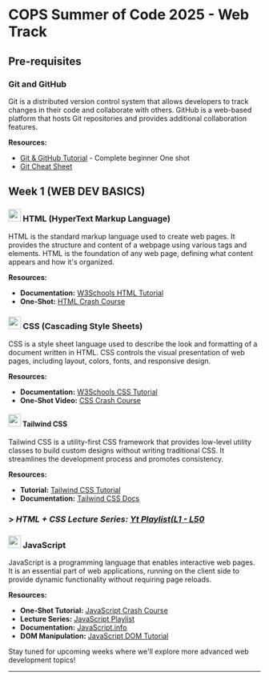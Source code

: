 # COPS Summer of Code 2025 - Web Track

## Pre-requisites

### Git and GitHub

Git is a distributed version control system that allows developers to track changes in their code and collaborate with others. GitHub is a web-based platform that hosts Git repositories and provides additional collaboration features.

**Resources:**
- [Git & GitHub Tutorial](https://youtu.be/q8EevlEpQ2A?si=zMpFSrSSQ8kIM5bI) - Complete beginner One shot
- [Git Cheat Sheet](https://education.github.com/git-cheat-sheet-education.pdf)


## Week 1 (WEB DEV BASICS)

### <img src="https://devicon-website.vercel.app/api/html5/original.svg" height=25></img> HTML (HyperText Markup Language)

HTML is the standard markup language used to create web pages. It provides the structure and content of a webpage using various tags and elements. HTML is the foundation of any web page, defining what content appears and how it's organized.

**Resources:**
- **Documentation:** [W3Schools HTML Tutorial](https://www.w3schools.com/html/)
- **One-Shot:** [HTML Crash Course](https://youtu.be/YR7q48s2QoU?si=JolN-Niznk8gwbg4)

### <img src="https://devicon-website.vercel.app/api/css3/original.svg" height=25></img> CSS (Cascading Style Sheets)

CSS is a style sheet language used to describe the look and formatting of a document written in HTML. CSS controls the visual presentation of web pages, including layout, colors, fonts, and responsive design.

**Resources:**
- **Documentation:** [W3Schools CSS Tutorial](https://www.w3schools.com/css/default.asp)
- **One-Shot Video:** [CSS Crash Course](https://youtu.be/EUtlj7xdO1o?si=w3gidar3197a6v84)

#### <img src="https://devicon-website.vercel.app/api/tailwindcss/plain.svg" height=25></img> Tailwind CSS

Tailwind CSS is a utility-first CSS framework that provides low-level utility classes to build custom designs without writing traditional CSS. It streamlines the development process and promotes consistency.

**Resources:**
- **Tutorial:** [Tailwind CSS Tutorial](https://youtu.be/-g969furGik?si=l8-GHwgiJmh3K2WL)
- **Documentation:** [Tailwind CSS Docs](https://tailwindcss.com/)

### > ***HTML + CSS Lecture Series:** [Yt Playlist(L1 - L50](https://youtu.be/-g969furGik?si=l8-GHwgiJmh3K2W)*

### <img src="https://devicon-website.vercel.app/api/javascript/original.svg" height=25></img> JavaScript

JavaScript is a programming language that enables interactive web pages. It is an essential part of web applications, running on the client side to provide dynamic functionality without requiring page reloads.

**Resources:**
- **One-Shot Tutorial:** [JavaScript Crash Course](https://youtu.be/PkZNo7MFNFg?si=6qDH4IljkqPHOMxu)
- **Lecture Series:** [JavaScript Playlist](https://youtube.com/playlist?list=PLGjplNEQ1it_oTvuLRNqXfz_v_0pq6unW&si=fLadBYxFZcrhEPdQ)
- **Documentation:** [JavaScript.info](https://javascript.info/)
- **DOM Manipulation:** [JavaScript DOM Tutorial](https://www.javascripttutorial.net/javascript-dom/)


Stay tuned for upcoming weeks where we'll explore more advanced web development topics!

---
